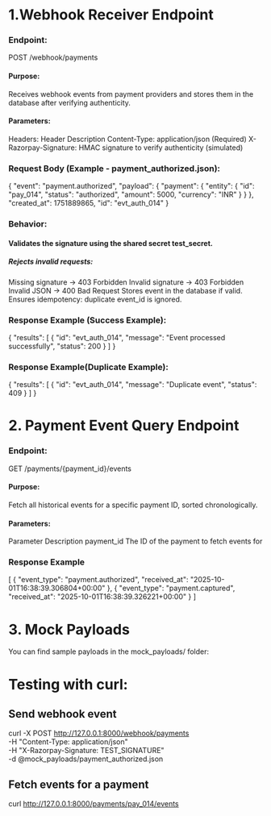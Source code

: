 # 1.Webhook Receiver Endpoint
### Endpoint:
POST /webhook/payments
#### Purpose:
Receives webhook events from payment providers and stores them in the database after verifying authenticity.
#### Parameters:
Headers:
Header	               Description
Content-Type:          application/json	(Required)
X-Razorpay-Signature:	 HMAC signature to verify authenticity (simulated)

### Request Body (Example - payment_authorized.json):
{
    "event": "payment.authorized",
    "payload": {
      "payment": {
        "entity": {
          "id": "pay_014",
          "status": "authorized",
          "amount": 5000,
          "currency": "INR"
        }
      }
    },
    "created_at": 1751889865,
    "id": "evt_auth_014"
}
### Behavior:
#### Validates the signature using the shared secret test_secret.
##### Rejects invalid requests:
Missing signature → 403 Forbidden
Invalid signature → 403 Forbidden
Invalid JSON → 400 Bad Request
Stores event in the database if valid.
Ensures idempotency: duplicate event_id is ignored.

### Response Example (Success Example):
{
  "results": [
    {
      "id": "evt_auth_014",
      "message": "Event processed successfully",
      "status": 200
    }
  ]
}

### Response Example(Duplicate Example):
{
  "results": [
    {
      "id": "evt_auth_014",
      "message": "Duplicate event",
      "status": 409
    }
  ]
}



# 2. Payment Event Query Endpoint
### Endpoint: 
GET /payments/{payment_id}/events
#### Purpose:
Fetch all historical events for a specific payment ID, sorted chronologically.
#### Parameters:
Parameter	   Description
payment_id	The ID of the payment to fetch events for

### Response Example
[
  {
    "event_type": "payment.authorized",
    "received_at": "2025-10-01T16:38:39.306804+00:00"
  },
  {
    "event_type": "payment.captured",
    "received_at": "2025-10-01T16:38:39.326221+00:00"
  }
]

# 3. Mock Payloads
You can find sample payloads in the mock_payloads/ folder:

# Testing with curl:
## Send webhook event
curl -X POST http://127.0.0.1:8000/webhook/payments \
  -H "Content-Type: application/json" \
  -H "X-Razorpay-Signature: TEST_SIGNATURE" \
  -d @mock_payloads/payment_authorized.json

## Fetch events for a payment
curl http://127.0.0.1:8000/payments/pay_014/events
